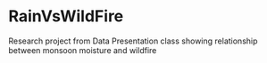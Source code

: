 # RainVsWildFire
Research project from Data Presentation class showing relationship between monsoon moisture and wildfire
